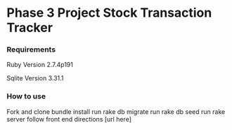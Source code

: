 # Phase 3 Project Stock Transaction Tracker


### Requirements

Ruby Version 2.7.4p191

Sqlite Version 3.31.1

### How to use

Fork and clone
bundle install
run rake db migrate
run rake db seed
run rake server
follow front end directions [url here]
